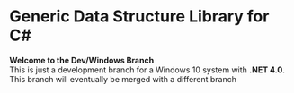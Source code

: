 # Generic Data Structure Library for C#
**Welcome to the Dev/Windows Branch** <br>
This is just a development branch for a Windows 10 system with **.NET 4.0**. This branch will eventually be merged with a different branch

